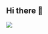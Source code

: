 ## Hi there 👋

<img src="https://img.shields.io/badge/react-61DAFB?style=flat&logo=react&logoColor=white"/>
